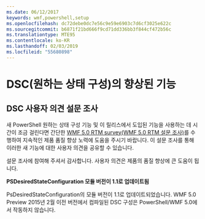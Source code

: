 ```yaml
---
ms.date: 06/12/2017
keywords: wmf,powershell,setup
ms.openlocfilehash: dc72debe0dc7e56c9e59e6903c7d6cf3025e622c
ms.sourcegitcommit: b6871f21bd666f9cd71dd336bb3f844cf472b56c
ms.translationtype: MTE95
ms.contentlocale: ko-KR
ms.lasthandoff: 02/03/2019
ms.locfileid: "55680898"
---
```

# <a name="improvements-in-desired-state-configuration-dsc"></a>DSC(원하는 상태 구성)의 향상된 기능

## <a name="dsc-feedback-survey"></a>DSC 사용자 의견 설문 조사

새 PowerShell 원하는 상태 구성 기능 및 이 릴리스에서 도입된 기능을 사용하는 데 시간이 조금 걸린다면 간단한 [WMF 5.0 RTM survey(WMF 5.0 RTM 설문 조사)](https://www.surveymonkey.com/r/SGLQM5W)를 수행하여 지속적인 제품 품질 향상 노력에 도움을 주시기 바랍니다. 이 설문 조사를 통해 이러한 새 기능에 대한 사용자 의견을 공유할 수 있습니다.

설문 조사에 참여해 주셔서 감사합니다. 사용자 의견은 제품의 품질 향상에 큰 도움이 됩니다.

**PSDesiredStateConfiguration 모듈 버전이 1.1로 업데이트됨**

PsDesiredStateConfiguration의 모듈 버전이 1.1로 업데이트되었습니다. WMF 5.0 Preview 2015년 2월 이전 버전에서 컴파일된 DSC 구성은 PowerShell/WMF 5.0에서 작동하지 않습니다.
